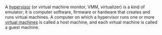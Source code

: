 A [hypervisor](https://en.m.wikipedia.org/wiki/Hypervisor) (or virtual machine monitor, VMM, virtualizer) is a kind of emulator; it is computer software, firmware or hardware that creates and runs virtual machines. A computer on which a hypervisor runs one or more [virtual machines](VM) is called a host machine, and each virtual machine is called a guest machine. 

